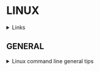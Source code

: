 # LINUX

<details><summary>Links</summary>
<p>

</p>
</details>

## GENERAL

<details><summary>Linux command line general tips</summary>
<p>

  <details><summary>Remove files starting with a dash</summary>
  <p>
    
  ```bash
  #Method 1
  rm -- --my-file.txt
  ```

  </p>
  
  <p>
    
  ```bash
  #Method 2
  rm ./--my-file.txt
  ```

  </p>
  </details>
  
  <details><summary>Install package on alpine linux</summary>
  <p>
    
  ```bash
  apk -U add <package-name>
  ```

  </p>

  <details><summary>Simulate removal of apt-get cache files from disk</summary>
  <p>
    
  ```bash
  sudo apt-get clean --dry-run
  ```

  </p>
  
  
  <details><summary>Remove apt-get cache files from disk</summary>
  <p>
    
  ```bash
  sudo apt-get clean
  ```

  </p>
  
  </details>
</p>
</details>

## GNOME

<details><summary>Gnome related settings</summary>
<p>

  <details><summary>Display all buttons on menu bar</summary>
  <p>
    
  ```bash
  # The command gsettings can be used to change multiple gnome settings
  gsettings set org.gnome.desktop.wm.preferences button-layout 'appmenu:minimize,maximize,close'
  ```

  </p>
  </details>

  <details><summary>Disable gnome animations</summary>
  <p>
    
  ```bash
  gsettings set org.gnome.desktop.interface enable-animations false
  ```

  </p>
  </details>

  <details><summary>Watch for changes in gnome configuration</summary>
  <p>
    
  ```bash
  # Change the path to watch for specific settings - /org/gnome/desktop/interface
  dconf watch /
  ```

  </p>
  </details>

</p>
</details>
